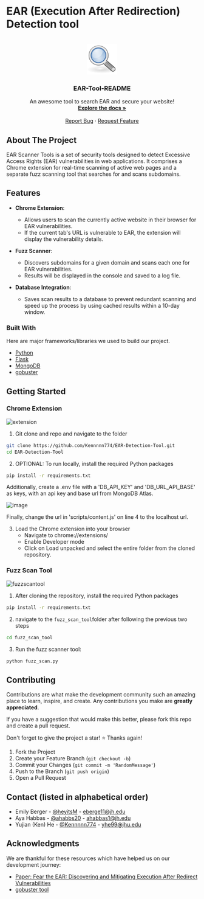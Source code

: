 <a name="readme-top"></a>

<!-- PROJECT LOGO -->
# EAR (Execution After Redirection) Detection tool
<br />
<div align="center">
  <a href="https://github.com/Kennnnn774/EAR-Detection-Tool">
    <img src="images/Search-PNG.png" alt="Logo" width="80" height="80">
  </a>

  <h3 align="center">EAR-Tool-README</h3>

  <p align="center">
    An awesome tool to search EAR and secure your website!
    <br />
    <a href="https://github.com/Kennnnn774/EAR-Detection-Tool"><strong>Explore the docs »</strong></a>
    <br />
    <br />
    <a href="https://github.com/Kennnnn774/EAR-Detection-Tool/issues">Report Bug</a>
    ·
    <a href="https://github.com/Kennnnn774/EAR-Detection-Tool/issues">Request Feature</a>
  </p>
</div>

## About The Project
EAR Scanner Tools is a set of security tools designed to detect Excessive Access Rights (EAR) vulnerabilities in web applications. It comprises a Chrome extension for real-time scanning of active web pages and a separate fuzz scanning tool that searches for and scans subdomains.

## Features

- **Chrome Extension**: 
    - Allows users to scan the currently active website in their browser for EAR vulnerabilities.
    - If the current tab's URL is vulnerable to EAR, the extension will display the vulnerability details.

- **Fuzz Scanner**: 
    - Discovers subdomains for a given domain and scans each one for EAR vulnerabilities.
    - Results will be displayed in the console and saved to a log file.

- **Database Integration**: 
    - Saves scan results to a database to prevent redundant scanning and speed up the process by using cached results within a 10-day window.

### Built With

Here are major frameworks/libraries we used to build our project.
* [Python](https://www.python.org/)
* [Flask](https://flask.palletsprojects.com/en/3.0.x/)
* [MongoDB](https://www.mongodb.com/)
* [gobuster](https://github.com/OJ/gobuster)

## Getting Started
### Chrome Extension
![extension](https://i.imgur.com/RGRbjQb.png)
1. Git clone and repo and navigate to the folder

```bash
git clone https://github.com/Kennnnn774/EAR-Detection-Tool.git
cd EAR-Detection-Tool
```

2. OPTIONAL: To run locally, install the required Python packages
```sh
pip install -r requirements.txt
```
Additionally, create a .env file with a 'DB_API_KEY' and 'DB_URL_API_BASE' as keys, with an api key and base url from MongoDB Atlas.

![image](https://github.com/Kennnnn774/EAR-Detection-Tool/assets/76461173/02f89fa3-4c14-48f8-ae2e-c611187168a3)

Finally, change the url in 'scripts/content.js' on line 4 to the localhost url. 

3. Load the Chrome extension into your browser
    - Navigate to chrome://extensions/
    - Enable Developer mode
    - Click on Load unpacked and select the entire folder from the cloned repository.

### Fuzz Scan Tool 
![fuzzscantool](https://i.imgur.com/boqVmIL.png)
1. After cloning the repository, install the required Python packages
```sh
pip install -r requirements.txt
```
2. navigate to the `fuzz_scan_tool`folder after following the previous two steps

```bash
cd fuzz_scan_tool
```

3. Run the fuzz scanner tool:
```bash
python fuzz_scan.py
```


## Contributing

Contributions are what make the development community such an amazing place to learn, inspire, and create. Any contributions you make are **greatly appreciated**.

If you have a suggestion that would make this better, please fork this repo and create a pull request. 

Don't forget to give the project a star! :star: Thanks again!

1. Fork the Project
2. Create your Feature Branch (`git checkout -b`)
3. Commit your Changes (`git commit -m 'RandomMessage'`)
4. Push to the Branch (`git push origin`)
5. Open a Pull Request

## Contact (listed in alphabetical order)
- Emily Berger - [@heyitsM](https://github.com/heyitsM) - eberge11@jh.edu
- Aya Habbas - [@ahabbs20](https://github.com/ahabbs20) - ahabbas1@jh.edu
- Yujian (Ken) He - [@Kennnnn774](https://github.com/Kennnnn774) - yhe99@jhu.edu

## Acknowledgments

We are thankful for these resources which have helped us on our development journey:

* [Paper: Fear the EAR: Discovering and Mitigating Execution After Redirect Vulnerabilities](https://sites.cs.ucsb.edu/~chris/research/doc/ccs11_ear.pdf)
* [gobuster tool](https://github.com/OJ/gobuster)

